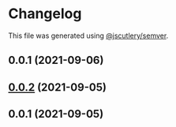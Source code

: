 # Changelog

This file was generated using [@jscutlery/semver](https://github.com/jscutlery/semver).

## 0.0.1 (2021-09-06)



## [0.0.2](https://github.com/yurikrupnik/mussia11/compare/shared-pagination-0.0.1...shared-pagination-0.0.2) (2021-09-05)



## 0.0.1 (2021-09-05)
